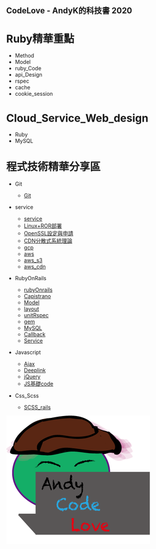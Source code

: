 ## CodeLove - AndyK的科技書 2020 

# Ruby精華重點
* Method
* Model
* ruby_Code
* api_Design
* rspec
* cache
* cookie_session

# Cloud_Service_Web_design
* Ruby
* MySQL 

# 程式技術精華分享區
* Git  
    * [Git](git/index.md)

* service 
    * [service](service/index.md)  
    * [Linux+ROR部署](service/nginx_rails.md) 
    * [OpenSSL設定與申請](service/openssl.md)     
    * [CDN分散式系統理論](service/cdn.md)
    * [gcp](service/gcp/sql.md)     
    * [aws](service/aws.md)    
    * [aws_s3](service/aws/s3.md)     
    * [aws_cdn](service/aws/cdn.md)

* RubyOnRails      
    * [rubyOnrails](rubyOnrails/index.md)
    * [Capistrano](rubyOnrails/capistrano_ruby_auth.md)
    * [Model](rubyOnrails/model.rb)
    * [layout](rubyOnrails/layout.scss) 
    * [unitRspec](rubyOnrails/unitRspec/index.md)  
    * [gem](rubyOnrails/shipping/braintree.md)   
    * [MySQL](rubyOnrails/db.rb)   
    * [Callback](rubyOnrails/callback.md) 
    * [Service](rubyOnrails/service/api.rb)

* Javascript 
    * [Ajax](javascript/ajax.js) 
    * [Deeplink](javascript/deeplink.js)   
    * [jQuery](javascript/jquery_note.js)
    * [JS基礎code](javascript/code.js)

* Css_Scss
    * [SCSS_rails](css/Scss_rails/demo.scss)

![image](code_love.png) 